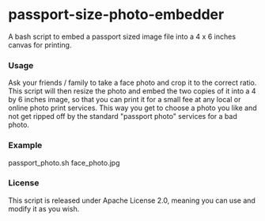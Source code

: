# passport-size-photo-embedder
A bash script to embed a passport sized image file into a 4 x 6 inches canvas for printing. 

### Usage
Ask your friends / family to take a face photo and crop it to the correct ratio. This script will then resize the photo and embed the two copies of it into a 4 by 6 inches image, so that you can print it for a small fee at any local or online photo print services. This way you get to choose a photo you like and not get ripped off by the standard "passport photo" services for a bad photo.

### Example
passport_photo.sh face_photo.jpg

### License
This script is released under Apache License 2.0, meaning you can use and modify it as you wish.


